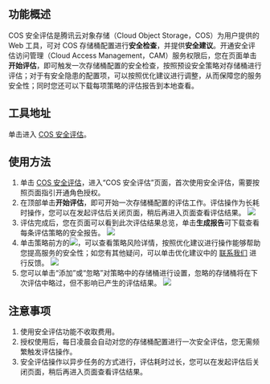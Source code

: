 
## 功能概述

COS 安全评估是腾讯云对象存储（Cloud Object Storage，COS）为用户提供的 Web 工具，可对 COS 存储桶配置进行**安全检查**，并提供**安全建议**。开通安全评估访问管理（Cloud Access Management，CAM）服务权限后，您在页面单击**开始评估**，即可触发一次存储桶配置的安全检查，按照预设安全策略对存储桶进行评估；对于有安全隐患的配置项，可以按照优化建议进行调整，从而保障您的服务安全性；同时您还可以下载每项策略的评估报告到本地查看。

## 工具地址

单击进入 [COS 安全评估](https://console.cloud.tencent.com/cos5/assess)。

## 使用方法

1. 单击 [COS 安全评估](https://console.cloud.tencent.com/cos5/assess)，进入“COS 安全评估”页面，首次使用安全评估，需要按照页面指引开通角色授权。
2. 在顶部单击**开始评估**，即可开始一次存储桶配置的评估工作。评估操作为长耗时操作，您可以在发起评估后关闭页面，稍后再进入页面查看评估结果。
![](https://main.qcloudimg.com/raw/7a4b98ee4968e0ab532f6675146c6ceb.png)
3. 评估完成后，您在页面可以看到此次评估结果总览，单击**生成报告**可下载查看每条评估策略的安全报告。
![](https://main.qcloudimg.com/raw/b75949403db9e16f51734007d32da8d3.png)
4. 单击策略前方的![](https://qcloudimg.tencent-cloud.cn/raw/c157d66a00b3daf052eeaca1288d6ed6.png)，可以查看策略风险详情，按照优化建议进行操作能够帮助您提高服务的安全性；如您有其他疑问，可以单击优化建议中的 [联系我们](https://cloud.tencent.com/document/product/436/37708) 进行反馈。
![](https://main.qcloudimg.com/raw/ffcacb74a38fd403b75095b833459c2c.png)
5. 您可以单击“添加”或“忽略”对策略中的存储桶进行设置，忽略的存储桶将在下次评估中略过，但不影响已产生的评估结果。
![](https://main.qcloudimg.com/raw/026758faa0c56d780a4e242ec8d49932.png)

## 注意事项

1. 使用安全评估功能不收取费用。
2. 授权使用后，每日凌晨会自动对您的存储桶配置进行一次安全评估，您无需频繁触发评估操作。
3. 安全评估操作以异步任务的方式进行，评估耗时过长，您可以在发起评估后关闭页面，稍后再进入页面查看评估结果。


